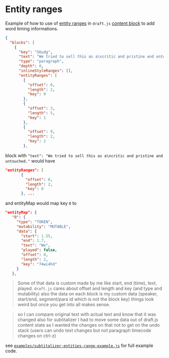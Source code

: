 # Entity ranges 

Example of how to use of [entity ranges](https://draftjs.org/docs/advanced-topics-entities) in `draft.js` [content block](https://draftjs.org/docs/api-reference-content-block) to add word timing informations.

```json
{
  "blocks": [
    {
      "key": "56udg",
      "text": "We tried to sell this as a\ncritic and pristine and untouched.",
      "type": "paragraph",
      "depth": 0,
      "inlineStyleRanges": [],
      "entityRanges": [
        {
          "offset": 0,
          "length": 2,
          "key": 0
        },
        {
          "offset": 3,
          "length": 5,
          "key": 1
        },
        {
          "offset": 9,
          "length": 2,
          "key": 2
        },
```


block with `"text": "We tried to sell this as a\ncritic and pristine and untouched."`
would have 
```json
"entityRanges": [
       {
         "offset": 0,
         "length": 2,
         "key": 0
       }, ...
```

and entityMap would map key `0` to 

```json
"entityMap": {
   "0": {
     "type": "TOKEN",
     "mutability": "MUTABLE",
     "data": {
       "start": 1.55,
       "end": 1.7,
       "text": "We",
       "played": false,
       "offset": 0,
       "length": 2,
       "key": "74wi4hd"
     }
   },
```

> Some of that data is custom made by me like start, end (time), text, played. `draft.js` cares about offset and length and key (and type and mutability) also the data on each block is my custom data (speaker, start/end, segment/para id which is not the block key) things look weird but once you get into all makes sense.


> so I can compare original text with actual text and know that it was changed also for subtitalizer I had to move some data out of draft.js content state as I wanted the changes on that not to get on the undo stack (users can undo text changes but not paragraph timecode changes on ctrl-z)


see [`examples/subtitalizer-entities-range-example.js`](./examples/subtitalizer-entities-range-example.js) for full example code.